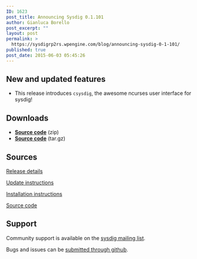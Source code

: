 ```yaml
---
ID: 1623
post_title: Announcing Sysdig 0.1.101
author: Gianluca Borello
post_excerpt: ""
layout: post
permalink: >
  https://sysdigrp2rs.wpengine.com/blog/announcing-sysdig-0-1-101/
published: true
post_date: 2015-06-03 05:45:26
---
```

## New and updated features 

*   This release introduces `csysdig`, the awesome ncurses user interface for sysdig!

## Downloads 

*   **<a href="https://github.com/draios/sysdig/archive/0.1.101.zip" target="_blank">Source code</a>** (zip)
*   **<a href="https://github.com/draios/sysdig/archive/0.1.101.tar.gz" target="_blank">Source code</a>** (tar.gz)

## Sources

[Release details][1]

[Update instructions][2]

[Installation instructions][3]

[Source code][4]

## Support

Community support is available on the [sysdig mailing list][5].

Bugs and issues can be [submitted through github][6].

 [1]: https://github.com/draios/sysdig/releases
 [2]: https://github.com/draios/sysdig/wiki/Sysdig%20Update%20and%20Uninstall
 [3]: http://www.sysdig.org/install/
 [4]: https://github.com/draios/sysdig
 [5]: https://groups.google.com/forum/#!forum/sysdig
 [6]: https://github.com/draios/sysdig/issues?state=open